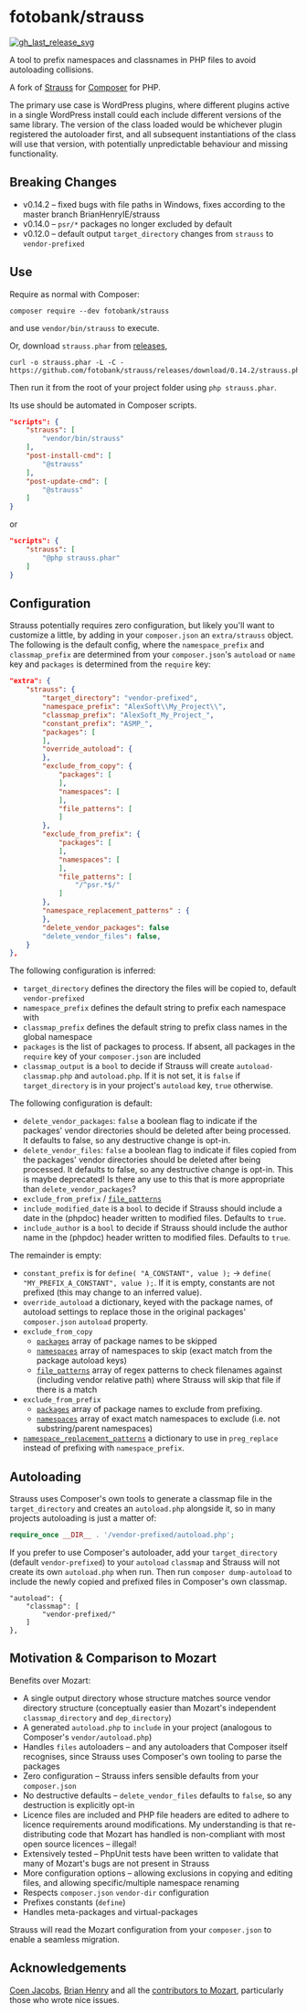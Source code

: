 # fotobank/strauss

[![gh_last_release_svg]][gh_last_release_url]

[gh_last_release_svg]: https://img.shields.io/github/v/release/fotobank/strauss?sort=semver
[gh_last_release_url]: https://github.com/fotobank/strauss/releases/latest


A tool to prefix namespaces and classnames in PHP files to avoid autoloading collisions.

A fork of [Strauss](https://github.com/BrianHenryIE/strauss) for [Composer](https://getcomposer.org/) for PHP.

The primary use case is WordPress plugins, where different plugins active in a single WordPress install could each include different versions of the same library. The version of the class loaded would be whichever plugin registered the autoloader first, and all subsequent instantiations of the class will use that version, with potentially unpredictable behaviour and missing functionality.    


## Breaking Changes

* v0.14.2 – fixed bugs with file paths in Windows, fixes according to the master branch BrianHenryIE/strauss
* v0.14.0 – `psr/*` packages no longer excluded by default
* v0.12.0 – default output `target_directory` changes from `strauss` to `vendor-prefixed`

## Use

Require as normal with Composer:

`composer require --dev fotobank/strauss`

and use `vendor/bin/strauss` to execute.

Or, download `strauss.phar` from [releases](https://github.com/fotobank/strauss/releases/),

```shell
curl -o strauss.phar -L -C - https://github.com/fotobank/strauss/releases/download/0.14.2/strauss.phar
```

Then run it from the root of your project folder using `php strauss.phar`.

Its use should be automated in Composer scripts.


```json
"scripts": {
    "strauss": [
        "vendor/bin/strauss"
    ],
    "post-install-cmd": [
        "@strauss"
    ],
    "post-update-cmd": [
        "@strauss"
    ]
}
```
or

```json
"scripts": {
    "strauss": [
        "@php strauss.phar"
    ]
}
```

## Configuration

Strauss potentially requires zero configuration, but likely you'll want to customize a little, by adding in your `composer.json` an `extra/strauss` object. The following is the default config, where the `namespace_prefix` and `classmap_prefix` are determined from your `composer.json`'s `autoload` or `name` key and `packages` is determined from the `require` key:

```json
"extra": {
    "strauss": {
        "target_directory": "vendor-prefixed",
        "namespace_prefix": "AlexSoft\\My_Project\\",
        "classmap_prefix": "AlexSoft_My_Project_",
        "constant_prefix": "ASMP_",
        "packages": [
        ],
        "override_autoload": {
        },
        "exclude_from_copy": {
            "packages": [
            ],
            "namespaces": [
            ],
            "file_patterns": [
            ]
        },
        "exclude_from_prefix": {
            "packages": [
            ],
            "namespaces": [
            ],
            "file_patterns": [
                "/^psr.*$/"
            ]
        },
        "namespace_replacement_patterns" : {
        },
        "delete_vendor_packages": false
        "delete_vendor_files": false,
    }
},
```

The following configuration is inferred:

- `target_directory` defines the directory the files will be copied to, default `vendor-prefixed`
- `namespace_prefix` defines the default string to prefix each namespace with
- `classmap_prefix` defines the default string to prefix class names in the global namespace
- `packages` is the list of packages to process. If absent, all packages in the `require` key of your `composer.json` are included
- `classmap_output` is a `bool` to decide if Strauss will create `autoload-classmap.php` and `autoload.php`. If it is not set, it is `false` if `target_directory` is in your project's `autoload` key, `true` otherwise.

The following configuration is default:

- `delete_vendor_packages`: `false` a boolean flag to indicate if the packages' vendor directories should be deleted after being processed. It defaults to false, so any destructive change is opt-in.
- `delete_vendor_files`: `false` a boolean flag to indicate if files copied from the packages' vendor directories should be deleted after being processed. It defaults to false, so any destructive change is opt-in. This is maybe deprecated! Is there any use to this that is more appropriate than `delete_vendor_packages`? 
- `exclude_from_prefix` / [`file_patterns`](https://github.com/fotobank/strauss/blob/83484b79cfaa399bba55af0bf4569c24d6eb169d/src/ChangeEnumerator.php#L92-L96)
- `include_modified_date` is a `bool` to decide if Strauss should include a date in the (phpdoc) header written to modified files. Defaults to `true`.
- `include_author` is a `bool` to decide if Strauss should include the author name in the (phpdoc) header written to modified files. Defaults to `true`.

The remainder is empty:

- `constant_prefix` is for `define( "A_CONSTANT", value );` -> `define( "MY_PREFIX_A_CONSTANT", value );`. If it is empty, constants are not prefixed (this may change to an inferred value).
- `override_autoload` a dictionary, keyed with the package names, of autoload settings to replace those in the original packages' `composer.json` `autoload` property.
- `exclude_from_copy` 
  - [`packages`](https://github.com/BrianHenryIE/strauss/blob/83484b79cfaa399bba55af0bf4569c24d6eb169d/src/FileEnumerator.php#L77-L79) array of package names to be skipped
  - [`namespaces`](https://github.com/BrianHenryIE/strauss/blob/83484b79cfaa399bba55af0bf4569c24d6eb169d/src/FileEnumerator.php#L95-L97) array of namespaces to skip (exact match from the package autoload keys)
  - [`file_patterns`](https://github.com/BrianHenryIE/strauss/blob/83484b79cfaa399bba55af0bf4569c24d6eb169d/src/FileEnumerator.php#L133-L137) array of regex patterns to check filenames against (including vendor relative path) where Strauss will skip that file if there is a match
- `exclude_from_prefix`
  - [`packages`](https://github.com/BrianHenryIE/strauss/blob/83484b79cfaa399bba55af0bf4569c24d6eb169d/src/ChangeEnumerator.php#L86-L90) array of package names to exclude from prefixing.
  - [`namespaces`](https://github.com/BrianHenryIE/strauss/blob/83484b79cfaa399bba55af0bf4569c24d6eb169d/src/ChangeEnumerator.php#L177-L181) array of exact match namespaces to exclude (i.e. not substring/parent namespaces)
- [`namespace_replacement_patterns`](https://github.com/BrianHenryIE/strauss/blob/83484b79cfaa399bba55af0bf4569c24d6eb169d/src/ChangeEnumerator.php#L183-L190) a dictionary to use in `preg_replace` instead of prefixing with `namespace_prefix`.

## Autoloading

Strauss uses Composer's own tools to generate a classmap file in the `target_directory` and creates an `autoload.php` alongside it, so in many projects autoloading is just a matter of: 

```php
require_once __DIR__ . '/vendor-prefixed/autoload.php';
```

If you prefer to use Composer's autoloader, add your `target_directory` (default `vendor-prefixed`) to your `autoload` `classmap` and Strauss will not create its own `autoload.php` when run. Then run `composer dump-autoload` to include the newly copied and prefixed files in Composer's own classmap.

```
"autoload": {
    "classmap": [
        "vendor-prefixed/"
    ]
},
```

## Motivation & Comparison to Mozart


Benefits over Mozart:

* A single output directory whose structure matches source vendor directory structure (conceptually easier than Mozart's independent `classmap_directory` and `dep_directory`)
* A generated `autoload.php` to `include` in your project (analogous to Composer's `vendor/autoload.php`)  
* Handles `files` autoloaders – and any autoloaders that Composer itself recognises, since Strauss uses Composer's own tooling to parse the packages
* Zero configuration – Strauss infers sensible defaults from your `composer.json`
* No destructive defaults – `delete_vendor_files` defaults to `false`, so any destruction is explicitly opt-in
* Licence files are included and PHP file headers are edited to adhere to licence requirements around modifications. My understanding is that re-distributing code that Mozart has handled is non-compliant with most open source licences – illegal!
* Extensively tested – PhpUnit tests have been written to validate that many of Mozart's bugs are not present in Strauss
* More configuration options – allowing exclusions in copying and editing files, and allowing specific/multiple namespace renaming
* Respects `composer.json` `vendor-dir` configuration
* Prefixes constants (`define`)
* Handles meta-packages and virtual-packages

Strauss will read the Mozart configuration from your `composer.json` to enable a seamless migration.


## Acknowledgements

[Coen Jacobs](https://github.com/coenjacobs/), [Brian Henry](https://github.com/BrianHenryIE/strauss) and all the [contributors to Mozart](https://github.com/coenjacobs/mozart/graphs/contributors), particularly those who wrote nice issues.
